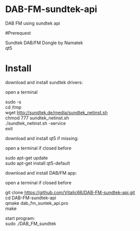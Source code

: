 # DAB-FM-sundtek-api
DAB FM using sundtek api  

#Prerequest  

Sundtek DAB/FM Dongle by Namatek  
qt5  

# Install  

download and install sundtek drivers:  

open a terminal  

sudo -s  
cd /tmp  
wget http://sundtek.de/media/sundtek_netinst.sh  
chmod 777 sundtek_netinst.sh  
./sundtek_netinst.sh -service  
exit  


download and install qt5 if missing:  

open a terminal if closed before  

sudo apt-get update  
sudo apt-get install qt5-default  

download and install DAB/FM app:  

open a terminal if closed before  

git clone https://github.com/Vitalic66/DAB-FM-sundtek-api.git  
cd DAB-FM-sundtek-api  
qmake dab_fm_suntek_api.pro  
make

start program:  
sudo ./DAB_FM_sundtek  
